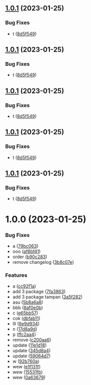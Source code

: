 ## [1.0.1](https://github.com/agungvr/nx-github-package-tampan/compare/eslint-config-tampan-lint-v1.0.0...eslint-config-tampan-lint-v1.0.1) (2023-01-25)


### Bug Fixes

* t ([8d5f549](https://github.com/agungvr/nx-github-package-tampan/commit/8d5f5491d9109b1548e2bf5a180162fcfa58f8bc))

## [1.0.1](https://github.com/agungvr/nx-github-package-tampan/compare/eslint-config-tampan-lint-v1.0.0...eslint-config-tampan-lint-v1.0.1) (2023-01-25)


### Bug Fixes

* t ([8d5f549](https://github.com/agungvr/nx-github-package-tampan/commit/8d5f5491d9109b1548e2bf5a180162fcfa58f8bc))

## [1.0.1](https://github.com/agungvr/nx-github-package-tampan/compare/eslint-config-tampan-lint-v1.0.0...eslint-config-tampan-lint-v1.0.1) (2023-01-25)


### Bug Fixes

* t ([8d5f549](https://github.com/agungvr/nx-github-package-tampan/commit/8d5f5491d9109b1548e2bf5a180162fcfa58f8bc))

## [1.0.1](https://github.com/agungvr/nx-github-package-tampan/compare/eslint-config-tampan-lint-v1.0.0...eslint-config-tampan-lint-v1.0.1) (2023-01-25)


### Bug Fixes

* t ([8d5f549](https://github.com/agungvr/nx-github-package-tampan/commit/8d5f5491d9109b1548e2bf5a180162fcfa58f8bc))

## [1.0.1](https://github.com/agungvr/nx-github-package-tampan/compare/eslint-config-tampan-lint-v1.0.0...eslint-config-tampan-lint-v1.0.1) (2023-01-25)


### Bug Fixes

* t ([8d5f549](https://github.com/agungvr/nx-github-package-tampan/commit/8d5f5491d9109b1548e2bf5a180162fcfa58f8bc))

# 1.0.0 (2023-01-25)


### Bug Fixes

* a ([79bc063](https://github.com/agungvr/nx-github-package-tampan/commit/79bc063148f960b2dffec37f6ed9e86a17b2365f))
* ooo ([af8bf41](https://github.com/agungvr/nx-github-package-tampan/commit/af8bf413c69b665e12c199d7baf9e318fc88d451))
* order ([b90c283](https://github.com/agungvr/nx-github-package-tampan/commit/b90c283064f16376304961d898dde0feb33be0b2))
* remove changelog ([3b8c07e](https://github.com/agungvr/nx-github-package-tampan/commit/3b8c07eeb4d7697b58447ccf73776a1cd9fe39a9))


### Features

* a ([cc92f1a](https://github.com/agungvr/nx-github-package-tampan/commit/cc92f1a7a6eed193aa412fe9dbf4d62e4f7e2c82))
* add 3 package ([7fa3863](https://github.com/agungvr/nx-github-package-tampan/commit/7fa3863939e55d1ebdfa4c3ac7a21736786af86c))
* add 3 package tampan ([3a5f282](https://github.com/agungvr/nx-github-package-tampan/commit/3a5f282f2ba84f4c72bcb1da97359403c4de8c31))
* asu ([5b8a6a8](https://github.com/agungvr/nx-github-package-tampan/commit/5b8a6a8f743c20dc2b6cafb198cb55c62500a754))
* bbb ([8af0e0b](https://github.com/agungvr/nx-github-package-tampan/commit/8af0e0bf84083f1c2184590d8f8d38d5e843b5ec))
* c ([e65bb57](https://github.com/agungvr/nx-github-package-tampan/commit/e65bb57d0965defa3fa985be2ddbee6f8b819160))
* cok ([dbfab11](https://github.com/agungvr/nx-github-package-tampan/commit/dbfab11e8927064abd94a5a2a1f216977af727dc))
* lll ([6e9d934](https://github.com/agungvr/nx-github-package-tampan/commit/6e9d9342dcbaf2ed91d7687f05f75f361fd59f8b))
* n ([17d8a9d](https://github.com/agungvr/nx-github-package-tampan/commit/17d8a9d8990d2f36d11d9642cf53c70da70d9fe7))
* p ([ffc2aa4](https://github.com/agungvr/nx-github-package-tampan/commit/ffc2aa433da8d52963d69c0423cfbc8f08735bc6))
* remove ([c200aa6](https://github.com/agungvr/nx-github-package-tampan/commit/c200aa6f9218246c94fa92dcc92f4f56892b3c46))
* update ([11e1d18](https://github.com/agungvr/nx-github-package-tampan/commit/11e1d18d1dd408fe6edfc216683ce3c7a19b03e3))
* update ([345d8a4](https://github.com/agungvr/nx-github-package-tampan/commit/345d8a4b27fff4a8227d4cf8135c9212d984171e))
* update ([59064d7](https://github.com/agungvr/nx-github-package-tampan/commit/59064d71badf7ebc0858b5ea94a65532959c9045))
* w ([92b760a](https://github.com/agungvr/nx-github-package-tampan/commit/92b760a556940d041a82f19ab461c62ab327dd72))
* wew ([e1f131f](https://github.com/agungvr/nx-github-package-tampan/commit/e1f131fd001bfaf63c7b25beff3078f83a918423))
* wew ([15531fb](https://github.com/agungvr/nx-github-package-tampan/commit/15531fb940c2ac581f2777f7b7aa7450bdd43279))
* wew ([0a63679](https://github.com/agungvr/nx-github-package-tampan/commit/0a6367967f9cfff35a790d545e427398cb9f993a))
